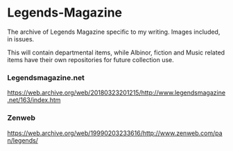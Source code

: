 # Legends-Magazine
The archive of Legends Magazine specific to my writing. Images included, in issues.

This will contain departmental items, while Albinor, fiction and Music related items have their own repositories for future collection use.

### Legendsmagazine.net
https://web.archive.org/web/20180323201215/http://www.legendsmagazine.net/163/index.htm

### Zenweb
https://web.archive.org/web/19990203233616/http://www.zenweb.com/pan/legends/
